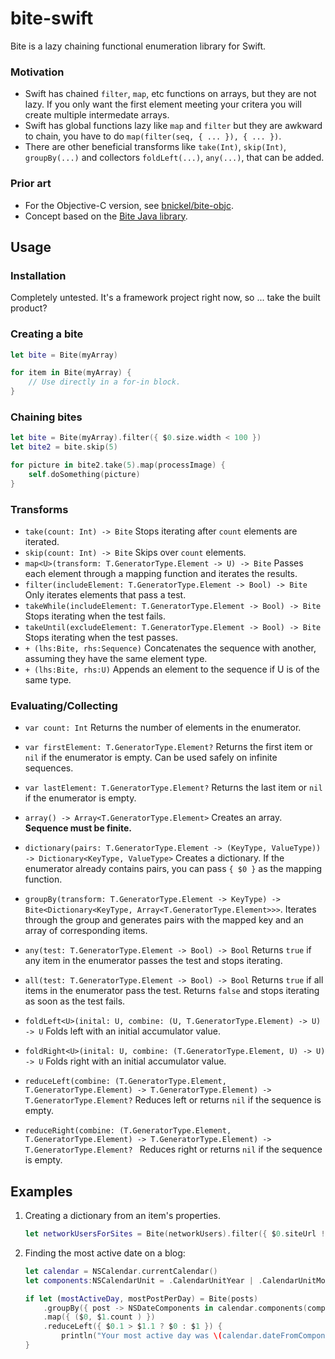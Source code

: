 # bite-swift

Bite is a lazy chaining functional enumeration library for Swift.

### Motivation

 - Swift has chained `filter`, `map`, etc functions on arrays, but they are not lazy.  If you only want the first element meeting your critera you will create multiple intermedate arrays.
 - Swift has global functions lazy like `map` and `filter` but they are awkward to chain, you have to do `map(filter(seq, { ... }), { ... })`.
 - There are other beneficial transforms like `take(Int)`, `skip(Int)`, `groupBy(...)` and collectors `foldLeft(...)`, `any(...)`, that can be added.

### Prior art

 - For the Objective-C version, see [bnickel/bite-objc](https://github.com/bnickel/bite-objc).
 - Concept based on the [Bite Java library](https://bitbucket.org/balpha/bite/wiki/Home).

## Usage

### Installation

Completely untested.  It's a framework project right now, so ... take the built product?

### Creating a bite

```swift
let bite = Bite(myArray)

for item in Bite(myArray) {
    // Use directly in a for-in block.
}
```

### Chaining bites

```swift
let bite = Bite(myArray).filter({ $0.size.width < 100 })
let bite2 = bite.skip(5)

for picture in bite2.take(5).map(processImage) {
    self.doSomething(picture)
}
```

### Transforms

- `take(count: Int) -> Bite` Stops iterating after `count` elements are iterated.
- `skip(count: Int) -> Bite` Skips over `count` elements.
- `map<U>(transform: T.GeneratorType.Element -> U) -> Bite` Passes each element through a mapping function and iterates the results.
- `filter(includeElement: T.GeneratorType.Element -> Bool) -> Bite` Only iterates elements that pass a test.
- `takeWhile(includeElement: T.GeneratorType.Element -> Bool) -> Bite` Stops iterating when the test fails.
- `takeUntil(excludeElement: T.GeneratorType.Element -> Bool) -> Bite` Stops iterating when the test passes.
- `+ (lhs:Bite, rhs:Sequence)` Concatenates the sequence with another, assuming they have the same element type.
- `+ (lhs:Bite, rhs:U)` Appends an element to the sequence if U is of the same type.

### Evaluating/Collecting

- `var count: Int` Returns the number of elements in the enumerator.
- `var firstElement: T.GeneratorType.Element?` Returns the first item or `nil` if the enumerator is empty.  Can be used safely on infinite sequences.
- `var lastElement: T.GeneratorType.Element?` Returns the last item or `nil` if the enumerator is empty.

- `array() -> Array<T.GeneratorType.Element>` Creates an array. **Sequence must be finite.**
- `dictionary(pairs: T.GeneratorType.Element -> (KeyType, ValueType)) -> Dictionary<KeyType, ValueType>` Creates a dictionary.  If the enumerator already contains pairs, you can pass `{ $0 }` as the mapping function.
- `groupBy(transform: T.GeneratorType.Element -> KeyType) -> Bite<Dictionary<KeyType, Array<T.GeneratorType.Element>>>`. Iterates through the group and generates pairs with the mapped key and an array of corresponding items.

- `any(test: T.GeneratorType.Element -> Bool) -> Bool` Returns `true` if any item in the enumerator passes the test and stops iterating.
- `all(test: T.GeneratorType.Element -> Bool) -> Bool` Returns `true` if all items in the enumerator pass the test.  Returns `false` and stops iterating as soon as the test fails.

- `foldLeft<U>(inital: U, combine: (U, T.GeneratorType.Element) -> U) -> U` Folds left with an initial accumulator value.
- `foldRight<U>(inital: U, combine: (T.GeneratorType.Element, U) -> U) -> U` Folds right with an initial accumulator value.

- `reduceLeft(combine: (T.GeneratorType.Element, T.GeneratorType.Element) -> T.GeneratorType.Element) -> T.GeneratorType.Element?` Reduces left or returns `nil` if the sequence is empty.
- `reduceRight(combine: (T.GeneratorType.Element, T.GeneratorType.Element) -> T.GeneratorType.Element) -> T.GeneratorType.Element? ` Reduces right or returns `nil` if the sequence is empty.


## Examples

1. Creating a dictionary from an item's properties.

    ```swift
    let networkUsersForSites = Bite(networkUsers).filter({ $0.siteUrl != nil }).dictionary({ ($0.siteUrl, $0) })
    ```

2. Finding the most active date on a blog:

    ```swift
    let calendar = NSCalendar.currentCalendar()
    let components:NSCalendarUnit = .CalendarUnitYear | .CalendarUnitMonth | .CalendarUnitDay

    if let (mostActiveDay, mostPostPerDay) = Bite(posts)
        .groupBy({ post -> NSDateComponents in calendar.components(components, fromDate: post.date) })
        .map({ ($0, $1.count ) })
        .reduceLeft({ $0.1 > $1.1 ? $0 : $1 }) {
            println("Your most active day was \(calendar.dateFromComponents(mostActiveDay)) with \(mostPostPerDay) posts")
    }

    ```

